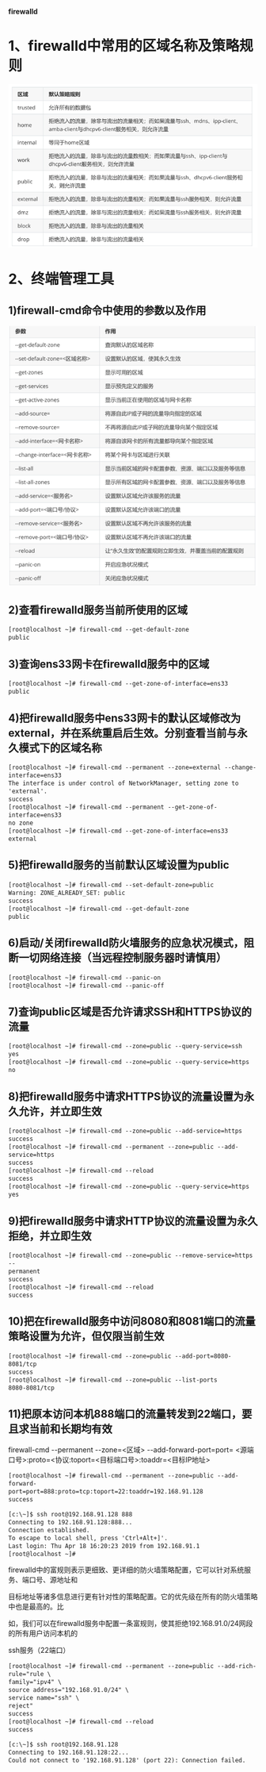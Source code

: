**firewalld**

# 1、firewalld中常用的区域名称及策略规则

![](images/WEBRESOURCEa4da63da5f4c9093d193b5da120d9b1f截图.png)

# 2、终端管理工具

## 1)firewall-cmd命令中使用的参数以及作用

![](images/WEBRESOURCE3d150583d84da1bbea450ce0ea9bf46d截图.png)

## 2)查看firewalld服务当前所使用的区域

```
[root@localhost ~]# firewall-cmd --get-default-zone
public
```

## 3)查询ens33网卡在firewalld服务中的区域

```
[root@localhost ~]# firewall-cmd --get-zone-of-interface=ens33
public
```

## 4)把firewalld服务中ens33网卡的默认区域修改为external，并在系统重启后生效。分别查看当前与永久模式下的区域名称

```
[root@localhost ~]# firewall-cmd --permanent --zone=external --change-
interface=ens33
The interface is under control of NetworkManager, setting zone to 'external'.
success
[root@localhost ~]# firewall-cmd --permanent --get-zone-of-interface=ens33
no zone
[root@localhost ~]# firewall-cmd --get-zone-of-interface=ens33
external
```

## 5)把firewalld服务的当前默认区域设置为public

```
[root@localhost ~]# firewall-cmd --set-default-zone=public
Warning: ZONE_ALREADY_SET: public
success
[root@localhost ~]# firewall-cmd --get-default-zone
public
```

## 6)启动/关闭firewalld防火墙服务的应急状况模式，阻断一切网络连接（当远程控制服务器时请慎用）

```
[root@localhost ~]# firewall-cmd --panic-on
[root@localhost ~]# firewall-cmd --panic-off
```

## 7)查询public区域是否允许请求SSH和HTTPS协议的流量

```
[root@localhost ~]# firewall-cmd --zone=public --query-service=ssh
yes
[root@localhost ~]# firewall-cmd --zone=public --query-service=https
no
```

## 8)把firewalld服务中请求HTTPS协议的流量设置为永久允许，并立即生效

```
[root@localhost ~]# firewall-cmd --zone=public --add-service=https
success
[root@localhost ~]# firewall-cmd --permanent --zone=public --add-
service=https
success
[root@localhost ~]# firewall-cmd --reload
success
[root@localhost ~]# firewall-cmd --zone=public --query-service=https
yes
```

## 9)把firewalld服务中请求HTTP协议的流量设置为永久拒绝，并立即生效

```
[root@localhost ~]# firewall-cmd --zone=public --remove-service=https --
permanent
success
[root@localhost ~]# firewall-cmd --reload
success
```

## 10)把在firewalld服务中访问8080和8081端口的流量策略设置为允许，但仅限当前生效

```
[root@localhost ~]# firewall-cmd --zone=public --add-port=8080-8081/tcp
success
[root@localhost ~]# firewall-cmd --zone=public --list-ports
8080-8081/tcp
```

## 11)把原本访问本机888端口的流量转发到22端口，要且求当前和长期均有效

firewall-cmd --permanent --zone=<区域> --add-forward-port=port= <源端口号>:proto=<协议:toport=<目标端口号>:toaddr=<目标IP地址>

```
[root@localhost ~]# firewall-cmd --permanent --zone=public --add-forward-
port=port=888:proto=tcp:toport=22:toaddr=192.168.91.128
success

```

```
[c:\~]$ ssh root@192.168.91.128 888
Connecting to 192.168.91.128:888...
Connection established.
To escape to local shell, press 'Ctrl+Alt+]'.
Last login: Thu Apr 18 16:20:23 2019 from 192.168.91.1
[root@localhost ~]#
```

firewalld中的富规则表示更细致、更详细的防火墙策略配置，它可以针对系统服务、端口号、源地址和

目标地址等诸多信息进行更有针对性的策略配置。它的优先级在所有的防火墙策略中也是最高的。比

如，我们可以在firewalld服务中配置一条富规则，使其拒绝192.168.91.0/24网段的所有用户访问本机的

ssh服务（22端口）

```
[root@localhost ~]# firewall-cmd --permanent --zone=public --add-rich-
rule="rule \
family="ipv4" \
source address="192.168.91.0/24" \
service name="ssh" \
reject"
success
[root@localhost ~]# firewall-cmd --reload
success
```

```
[c:\~]$ ssh root@192.168.91.128
Connecting to 192.168.91.128:22...
Could not connect to '192.168.91.128' (port 22): Connection failed.
```